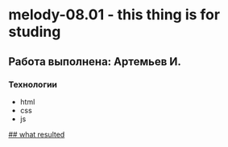 # melody-08.01 - this thing is for studing
## Работа выполнена: Артемьев И.

### Технологии
- html
- css
- js

[## what resulted](https://time221.github.io/melody-08.01/)
